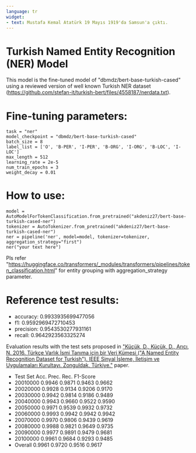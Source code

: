 ```yaml
---
language: tr
widget:
- text: Mustafa Kemal Atatürk 19 Mayıs 1919'da Samsun'a çıktı.
---
```


# Turkish Named Entity Recognition (NER) Model

This model is the fine-tuned model of "dbmdz/bert-base-turkish-cased" 
using a reviewed version of well known Turkish NER dataset 
(https://github.com/stefan-it/turkish-bert/files/4558187/nerdata.txt).

# Fine-tuning parameters:
```
task = "ner"
model_checkpoint = "dbmdz/bert-base-turkish-cased"
batch_size = 8 
label_list = ['O', 'B-PER', 'I-PER', 'B-ORG', 'I-ORG', 'B-LOC', 'I-LOC']
max_length = 512 
learning_rate = 2e-5 
num_train_epochs = 3 
weight_decay = 0.01 
```

# How to use: 
```
model = AutoModelForTokenClassification.from_pretrained("akdeniz27/bert-base-turkish-cased-ner")
tokenizer = AutoTokenizer.from_pretrained("akdeniz27/bert-base-turkish-cased-ner")
ner = pipeline('ner', model=model, tokenizer=tokenizer, aggregation_strategy="first")
ner("your text here")
```
Pls refer "https://huggingface.co/transformers/_modules/transformers/pipelines/token_classification.html" for entity grouping with aggregation_strategy parameter.

# Reference test results:
* accuracy: 0.9933935699477056
* f1: 0.9592969472710453
* precision: 0.9543530277931161
* recall: 0.9642923563325274

Evaluation results with the test sets proposed in ["Küçük, D., Küçük, D., Arıcı, N. 2016. Türkçe Varlık İsmi Tanıma için bir Veri Kümesi ("A Named Entity Recognition Dataset for Turkish"). IEEE Sinyal İşleme, İletişim ve Uygulamaları Kurultayı. Zonguldak, Türkiye."](https://ieeexplore.ieee.org/document/7495744) paper.

* Test Set	Acc.	Prec.	Rec.	F1-Score
* 20010000	0.9946  0.9871  0.9463	0.9662
* 20020000	0.9928	0.9134	0.9206	0.9170
* 20030000	0.9942	0.9814	0.9186	0.9489
* 20040000	0.9943	0.9660	0.9522	0.9590
* 20050000	0.9971	0.9539	0.9932	0.9732
* 20060000	0.9993	0.9942	0.9942	0.9942
* 20070000	0.9970	0.9806	0.9439	0.9619
* 20080000	0.9988	0.9821	0.9649	0.9735
* 20090000	0.9977	0.9891	0.9479	0.9681
* 20100000	0.9961	0.9684	0.9293	0.9485
* Overall 	0.9961	0.9720	0.9516	0.9617